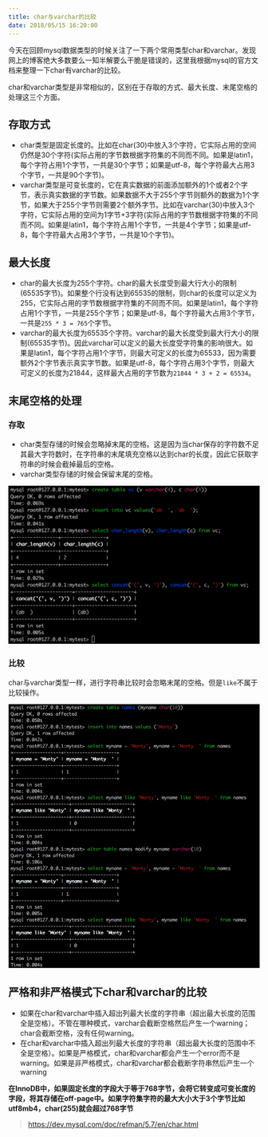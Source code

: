 ```yaml
---
title: char与varchar的比较
date: 2018/05/15 16:20:00
---
```


今天在回顾mysql数据类型的时候关注了一下两个常用类型char和varchar。发现网上的博客绝大多数要么一知半解要么干脆是错误的，这里我根据mysql的官方文档来整理一下char有varchar的比较。

char和varchar类型是非常相似的，区别在于存取的方式、最大长度、末尾空格的处理这三个方面。
<!-- more -->
## 存取方式

- char类型是固定长度的。比如在char(30)中放入3个字符，它实际占用的空间仍然是30个字符(实际占用的字节数根据字符集的不同而不同。如果是latin1，每个字符占用1个字节，一共是30个字节；如果是utf-8，每个字符最大占用3个字节，一共是90个字节)。
- varchar类型是可变长度的，它在真实数据的前面添加额外的1个或者2个字节，表示真实数据的字节数。如果数据不大于255个字节则额外的数据为1个字节，如果大于255个字节则需要2个额外字节。比如在varchar(30)中放入3个字符，它实际占用的空间为1字节+3字符(实际占用的字节数根据字符集的不同而不同。如果是latin1，每个字符占用1个字节，一共是4个字节；如果是utf-8，每个字符最大占用3个字节，一共是10个字节)。

## 最大长度

- char的最大长度为255个字符。char的最大长度受到最大行大小的限制(65535字节)。如果整个行没有达到65535的限制，则char的长度可以定义为255，它实际占用的字节数根据字符集的不同而不同。如果是latin1，每个字符占用1个字节，一共是255个字节；如果是utf-8，每个字符最大占用3个字节，一共是`255 * 3 = 765`个字节。
- varchar的最大长度为65535个字符。varchar的最大长度受到最大行大小的限制(65535字节)。因此varchar可以定义的最大长度受字符集的影响很大。如果是latin1，每个字符占用1个字节，则最大可定义的长度为65533，因为需要额外2个字节表示真实字节数。如果是utf-8，每个字符占用3个字节，则最大可定义的长度为21844，这样最大占用的字节数为`21844 * 3 + 2 = 65534`。

## 末尾空格的处理

### 存取

- char类型存储的时候会忽略掉末尾的空格。这是因为当char保存的字符数不足其最大字符数时，在字符串的末尾填充空格以达到char的长度，因此它获取字符串的时候会截掉最后的空格。
- varchar类型存储的时候会保留末尾的空格。

![char与varchar比较_1](media/char与varchar比较_1.png)

### 比较

char与varchar类型一样，进行字符串比较时会忽略末尾的空格。但是`like`不属于比较操作。

![char与varchar比较_2](media/char与varchar比较_2.png)

## 严格和非严格模式下char和varchar的比较

- 如果在char和varchar中插入超出列最大长度的字符串（超出最大长度的范围全是空格）。不管在哪种模式，varchar会截断空格然后产生一个warning；char会截断空格，没有任何warning。
- 在char和varchar中插入超出列最大长度的字符串（超出最大长度的范围中不全是空格）。如果是严格模式，char和varchar都会产生一个error而不是warning。如果是非严格模式，char和varchar都会截断字符串然后产生一个warning


**在InnoDB中，如果固定长度的字段大于等于768字节，会将它转变成可变长度的字段，将其存储在off-page中。如果字符集字符的最大大小大于3个字节比如utf8mb4，char(255)就会超过768字节**



> https://dev.mysql.com/doc/refman/5.7/en/char.html

